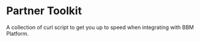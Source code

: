 # Partner Toolkit

A collection of curl script to get you up to speed when integrating with BBM Platform. 
  

